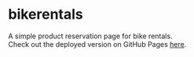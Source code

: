 # bikerentals
A simple product reservation page for bike rentals.<br>
Check out the deployed version on GitHub Pages [here](https://hasanabdullah31.github.io/bikerentals/).
